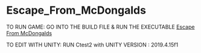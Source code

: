 # Escape_From_McDongalds

TO RUN GAME: GO INTO THE BUILD FILE & RUN THE EXECUTABLE [Escape From McDongalds](.exe)

TO EDIT WITH UNITY: RUN Ctest2 with UNITY VERSION : 2019.4.15f1
